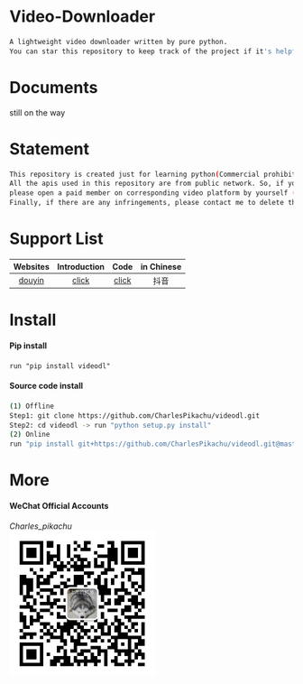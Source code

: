 # Video-Downloader
```sh
A lightweight video downloader written by pure python.
You can star this repository to keep track of the project if it's helpful for you, thank you for your support.
```

# Documents
still on the way

# Statement
```sh
This repository is created just for learning python(Commercial prohibition).
All the apis used in this repository are from public network. So, if you want to download the paid videos, 
please open a paid member on corresponding video platform by yourself (respect the video copyright please).
Finally, if there are any infringements, please contact me to delete this repository.
```

# Support List
| Websites                          | Introduction                                               | Code                                         |  in Chinese   |
| :----:                            | :----:                                                     | :----:                                       |  :----:       |
| [douyin](https://www.douyin.com/) | [click](https://mp.weixin.qq.com/s/7N4pt1kLnVEJlve75zpdwA) | [click](./videodl/modules/sources/douyin.py) |  抖音          |

# Install
#### Pip install
```
run "pip install videodl"
```
#### Source code install
```sh
(1) Offline
Step1: git clone https://github.com/CharlesPikachu/videodl.git
Step2: cd videodl -> run "python setup.py install"
(2) Online
run "pip install git+https://github.com/CharlesPikachu/videodl.git@master"
```

# More
#### WeChat Official Accounts
*Charles_pikachu*  
![img](./docs/pikachu.jpg)
